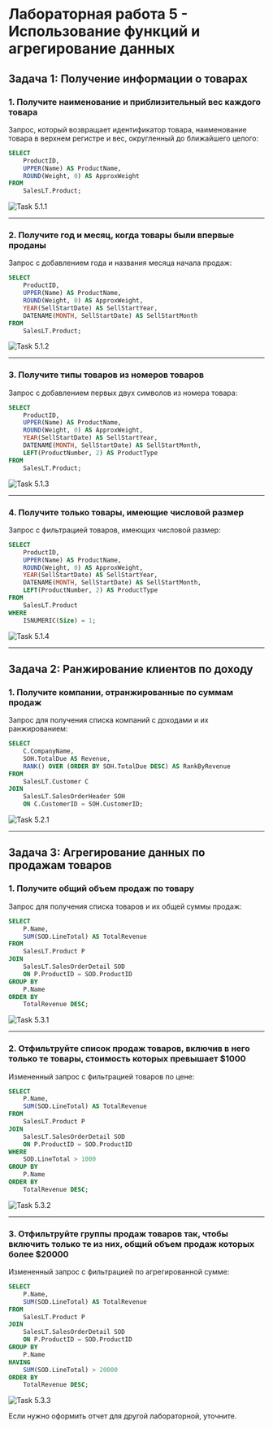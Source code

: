 # Лабораторная работа 5 - Использование функций и агрегирование данных


## Задача 1: Получение информации о товарах

### 1. Получите наименование и приблизительный вес каждого товара

Запрос, который возвращает идентификатор товара, наименование товара в верхнем регистре и вес, округленный до ближайшего целого:

```sql
SELECT 
    ProductID, 
    UPPER(Name) AS ProductName, 
    ROUND(Weight, 0) AS ApproxWeight
FROM 
    SalesLT.Product;
```

![Task 5.1.1](image/task5_1_1.png)

---

### 2. Получите год и месяц, когда товары были впервые проданы

Запрос с добавлением года и названия месяца начала продаж:

```sql
SELECT 
    ProductID, 
    UPPER(Name) AS ProductName, 
    ROUND(Weight, 0) AS ApproxWeight,
    YEAR(SellStartDate) AS SellStartYear,
    DATENAME(MONTH, SellStartDate) AS SellStartMonth
FROM 
    SalesLT.Product;
```

![Task 5.1.2](image/task5_1_2.png)

---

### 3. Получите типы товаров из номеров товаров

Запрос с добавлением первых двух символов из номера товара:

```sql
SELECT 
    ProductID, 
    UPPER(Name) AS ProductName, 
    ROUND(Weight, 0) AS ApproxWeight,
    YEAR(SellStartDate) AS SellStartYear,
    DATENAME(MONTH, SellStartDate) AS SellStartMonth,
    LEFT(ProductNumber, 2) AS ProductType
FROM 
    SalesLT.Product;
```

![Task 5.1.3](image/task5_1_3.png)

---

### 4. Получите только товары, имеющие числовой размер

Запрос с фильтрацией товаров, имеющих числовой размер:

```sql
SELECT 
    ProductID, 
    UPPER(Name) AS ProductName, 
    ROUND(Weight, 0) AS ApproxWeight,
    YEAR(SellStartDate) AS SellStartYear,
    DATENAME(MONTH, SellStartDate) AS SellStartMonth,
    LEFT(ProductNumber, 2) AS ProductType
FROM 
    SalesLT.Product
WHERE 
    ISNUMERIC(Size) = 1;
```

![Task 5.1.4](image/task5_1_4.png)

---

## Задача 2: Ранжирование клиентов по доходу

### 1. Получите компании, отранжированные по суммам продаж

Запрос для получения списка компаний с доходами и их ранжированием:

```sql
SELECT 
    C.CompanyName, 
    SOH.TotalDue AS Revenue,
    RANK() OVER (ORDER BY SOH.TotalDue DESC) AS RankByRevenue
FROM 
    SalesLT.Customer C
JOIN 
    SalesLT.SalesOrderHeader SOH
    ON C.CustomerID = SOH.CustomerID;
```

![Task 5.2.1](image/task5_2_1.png)

---

## Задача 3: Агрегирование данных по продажам товаров

### 1. Получите общий объем продаж по товару

Запрос для получения списка товаров и их общей суммы продаж:

```sql
SELECT 
    P.Name, 
    SUM(SOD.LineTotal) AS TotalRevenue
FROM 
    SalesLT.Product P
JOIN 
    SalesLT.SalesOrderDetail SOD
    ON P.ProductID = SOD.ProductID
GROUP BY 
    P.Name
ORDER BY 
    TotalRevenue DESC;
```

![Task 5.3.1](image/task5_3_1.png)

---

### 2. Отфильтруйте список продаж товаров, включив в него только те товары, стоимость которых превышает $1000

Измененный запрос с фильтрацией товаров по цене:

```sql
SELECT 
    P.Name, 
    SUM(SOD.LineTotal) AS TotalRevenue
FROM 
    SalesLT.Product P
JOIN 
    SalesLT.SalesOrderDetail SOD
    ON P.ProductID = SOD.ProductID
WHERE 
    SOD.LineTotal > 1000
GROUP BY 
    P.Name
ORDER BY 
    TotalRevenue DESC;
```

![Task 5.3.2](image/task5_3_2.png)

---

### 3. Отфильтруйте группы продаж товаров так, чтобы включить только те из них, общий объем продаж которых более $20000

Измененный запрос с фильтрацией по агрегированной сумме:

```sql
SELECT 
    P.Name, 
    SUM(SOD.LineTotal) AS TotalRevenue
FROM 
    SalesLT.Product P
JOIN 
    SalesLT.SalesOrderDetail SOD
    ON P.ProductID = SOD.ProductID
GROUP BY 
    P.Name
HAVING 
    SUM(SOD.LineTotal) > 20000
ORDER BY 
    TotalRevenue DESC;
```

![Task 5.3.3](image/task5_3_3.png)


Если нужно оформить отчет для другой лабораторной, уточните.
